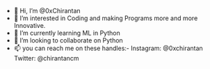 - 👋 Hi, I’m @0xChirantan
- 👀 I’m interested in Coding and making Programs more and more Innovative.
- 🌱 I’m currently learning ML in Python
- 💞️ I’m looking to collaborate on Python
- 📫 you can reach me on these handles:-  Instagram: @0xchirantan
                                          Twitter:   @chirantancm

<!---
0xChirantan/0xChirantan is a ✨ special ✨ repository because its `README.md` (this file) appears on your GitHub profile.
You can click the Preview link to take a look at your changes.
--->
